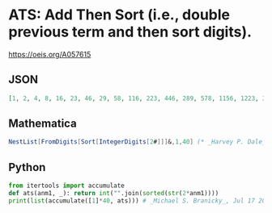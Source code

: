 # ATS: Add Then Sort \(i\.e\., double previous term and then sort digits\)\.
https://oeis.org/A057615
## JSON
```JSON
[1, 2, 4, 8, 16, 23, 46, 29, 58, 116, 223, 446, 289, 578, 1156, 1223, 2446, 2489, 4789, 5789, 11578, 12356, 12247, 24449, 48889, 77789, 155578, 111356, 122227, 244445, 48889, 77789, 155578, 111356, 122227, 244445, 48889, 77789, 155578, 111356]
```
## Mathematica
```Mathematica
NestList[FromDigits[Sort[IntegerDigits[2#]]]&,1,40] (* _Harvey P. Dale_, Oct 03 2011 *)
```
## Python
```Python
from itertools import accumulate
def ats(anm1, _): return int("".join(sorted(str(2*anm1))))
print(list(accumulate([1]*40, ats))) # _Michael S. Branicky_, Jul 17 2021
```
